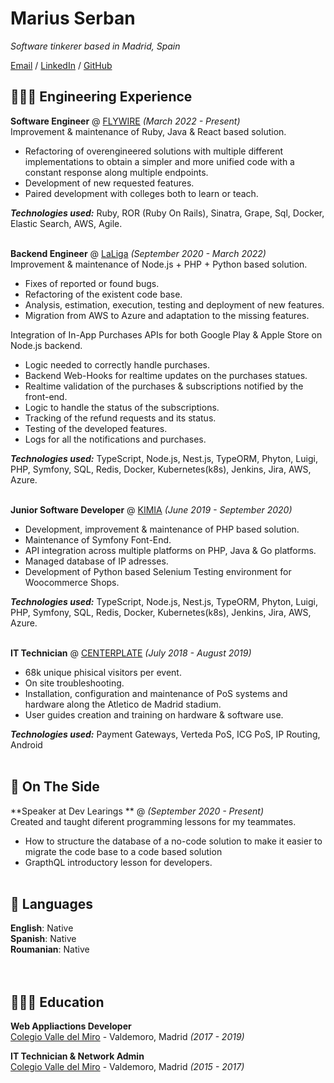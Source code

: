 # Marius Serban

_Software tinkerer based in Madrid, Spain_ <br>

[Email](mailto:serban0marius@gmail.com) / [LinkedIn](https://www.linkedin.com/in/serban-marius/) / [GitHub](https://github.com/serban-marius/)

## 👩🏼‍💻 Engineering Experience

**Software Engineer** @ [FLYWIRE](https://www.flywire.com/) _(March 2022 - Present)_ <br>
Improvement & maintenance of Ruby, Java & React based solution. <br>
  - Refactoring of overengineered solutions with multiple different implementations to obtain a simpler and more unified code with a constant response along multiple endpoints.
  - Development of new requested features.
  - Paired development with colleges both to learn or teach. <br>

**_Technologies used:_** Ruby, ROR (Ruby On Rails), Sinatra, Grape, Sql, Docker, Elastic Search, AWS, Agile.
<br><br>

**Backend Engineer** @ [LaLiga](https://www.laliga.com/) _(September 2020 - March 2022)_ <br>
Improvement & maintenance of Node.js + PHP + Python based solution. <br>
  - Fixes of reported or found bugs.
  - Refactoring of the existent code base.
  - Analysis, estimation, execution, testing and deployment of new features.
  - Migration from AWS to Azure and adaptation to the missing features. <br>

Integration of In-App Purchases APIs for both Google Play & Apple Store on Node.js backend. <br>
  - Logic needed to correctly handle purchases.
  - Backend Web-Hooks for realtime updates on the purchases statues.
  - Realtime validation of the purchases & subscriptions notified by the front-end. 
  - Logic to handle the status of the subscriptions. 
  - Tracking of the refund requests and its status.
  - Testing of the developed features.
  - Logs for all the notifications and purchases. <br>

**_Technologies used:_** TypeScript, Node.js, Nest.js, TypeORM, Phyton, Luigi, PHP, Symfony, SQL, Redis, Docker, Kubernetes(k8s), Jenkins, Jira, AWS, Azure.
<br><br>

**Junior Software Developer** @ [KIMIA](https://kimiagroup.com/) _(June 2019 - September 2020)_ <br>
  - Development, improvement & maintenance of PHP based solution.
  - Maintenance of Symfony Font-End.
  - API integration across multiple platforms on PHP, Java & Go platforms.
  - Managed database of IP adresses.
  - Development of Python based Selenium Testing environment for Woocommerce Shops. <br>

**_Technologies used:_** TypeScript, Node.js, Nest.js, TypeORM, Phyton, Luigi, PHP, Symfony, SQL, Redis, Docker, Kubernetes(k8s), Jenkins, Jira, AWS, Azure.
<br><br>

**IT Technician** @ [CENTERPLATE](https://centerplate.co.uk/) _(July 2018 - August 2019)_ <br>
  - 68k unique phisical visitors per event.
  - On site troubleshooting.
  - Installation, configuration and maintenance of PoS systems and hardware along the Atletico de Madrid stadium.
  - User guides creation and training on hardware & software use. <br>

**_Technologies used:_** Payment Gateways, Verteda PoS, ICG PoS, IP Routing, Android
<br><br>

## 📌 On The Side

**Speaker at Dev Learings ** @ _(September 2020 - Present)_ <br>
Created and taught diferent programming lessons for my teammates.
- How to structure the database of a no-code solution to make it easier to migrate the code base to a code based solution
- GrapthQL introductory lesson for developers.
  <br><br>

## 💬 Languages

**English**: Native <br>
**Spanish**: Native <br>
**Roumanian**: Native <br>
<br><br>

## 👩🏼‍🎓 Education

**Web Appliactions Developer**<br>
[Colegio Valle del Miro](https://www.colegiovalledelmiro.es/) - Valdemoro, Madrid _(2017 - 2019)_

**IT Technician & Network Admin**<br>
[Colegio Valle del Miro](https://www.colegiovalledelmiro.es/) - Valdemoro, Madrid _(2015 - 2017)_
